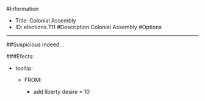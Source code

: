 #Information
 - Title: Colonial Assembly
 - ID: elections.711
#Description
Colonial Assembly
#Options

___
##Suspicious indeed...

###Efects:<ul><li>tooltip:</li><ul><li>FROM:</li><ul><li>add liberty desire = 10</li></ul></ul></ul>
